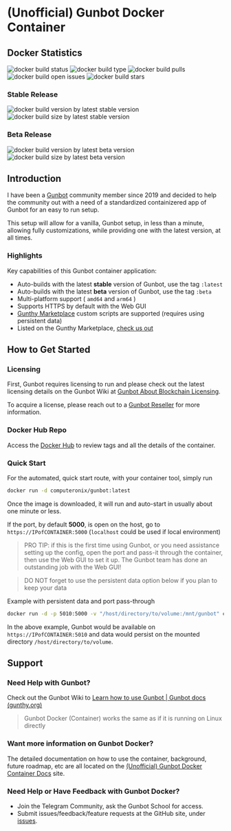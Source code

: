 # (Unofficial) Gunbot Docker Container

## Docker Statistics

![docker build status](https://img.shields.io/docker/cloud/build/computeronix/gunbot?style=plastic)
![docker build type](https://img.shields.io/docker/cloud/automated/computeronix/gunbot?style=plastic)
![docker build pulls](https://img.shields.io/docker/pulls/computeronix/gunbot?style=plastic)
![docker build open issues](https://img.shields.io/github/issues/computeronix/docker-gunbot?style=plastic)
![docker build stars](https://img.shields.io/docker/stars/computeronix/gunbot?style=plastic)

### Stable Release 
![docker build version by latest stable version](https://img.shields.io/docker/v/computeronix/gunbot/latest?style=plastic)
![docker build size by latest stable version](https://img.shields.io/docker/image-size/computeronix/gunbot/latest?style=plastic)  

### Beta Release
![docker build version by latest beta version](https://img.shields.io/docker/v/computeronix/gunbot/beta?style=plastic)
![docker build size by latest beta version](https://img.shields.io/docker/image-size/computeronix/gunbot/beta?style=plastic)

## Introduction
I have been a [Gunbot](https://gunthy.org/gunbot/) community member since 2019 and decided to help the community out with a need of a standardized containizered app of Gunbot for an easy to run setup.

This setup will allow for a vanilla, Gunbot setup, in less than a minute, allowing fully customizations, while providing one with the latest version, at all times.

### Highlights
Key capabilities of this Gunbot container application:

- Auto-builds with the latest **stable** version of Gunbot, use the tag `:latest`
- Auto-builds with the latest **beta** version of Gunbot, use the tag `:beta`
- Multi-platform support ( `amd64` and `arm64` )
- Supports HTTPS by default with the Web GUI
- [Gunthy Marketplace](https://marketplace.gunthy.io/) custom scripts are supported (requires using persistent data)
- Listed on the Gunthy Marketplace, [check us out](https://marketplace.gunthy.io/extras/GunbotDocker)

## How to Get Started

### Licensing

First, Gunbot requires licensing to run and please check out the latest licensing details on the Gunbot Wiki at [Gunbot About Blockchain Licensing](https://wiki.gunthy.org/about/system-requirements/license-info#blockchain-based-license-system).

To acquire a license, please reach out to a [Gunbot Reseller](https://gunthy.org/resellers/) for more information.

### Docker Hub Repo
Access the [Docker Hub](https://hub.docker.com/r/computeronix/gunbot) to review tags and all the details of the container.

### Quick Start
For the automated, quick start route, with your container tool, simply run
```bash
docker run -d computeronix/gunbot:latest
```

Once the image is downloaded, it will run and auto-start in usually about one minute or less.

If the port, by default **5000**, is open on the host, go to `https://IPofCONTAINER:5000` (`localhost` could be used if local environment)

> PRO TIP: if this is the first time using Gunbot, or you need assistance setting up the config, open the port and pass-it through the container, then use the Web GUI to set it up. The Gunbot team has done an outstanding job with the Web GUI!  
  
> DO NOT forget to use the persistent data option below if you plan to keep your data

Example with persistent data and port pass-through
```bash
docker run -d -p 5010:5000 -v "/host/directory/to/volume:/mnt/gunbot" computeronix/gunbot:latest
```
In the above example, Gunbot would be available on `https://IPofCONTAINER:5010` and data would persist on the mounted directory `/host/directory/to/volume`.

## Support

### Need Help with Gunbot?

Check out the Gunbot Wiki to [Learn how to use Gunbot | Gunbot docs (gunthy.org)](https://wiki.gunthy.org/)

>Gunbot Docker (Container) works the same as if it is running on Linux directly

### Want more information on Gunbot Docker?
The detailed documentation on how to use the container, background, future roadmap, etc are all located on the [(Unofficial) Gunbot Docker Container Docs](https://docs.gunthy.trade/) site.

### Need Help or Have Feedback with Gunbot Docker?

 - Join the Telegram Community, ask the Gunbot School for access.
 - Submit issues/feedback/feature requests at the GitHub site, under [issues](https://github.com/computeronix/docker-gunbot/issues).
 
